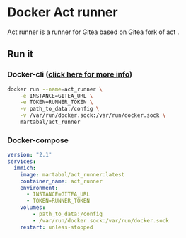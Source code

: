 # Docker Act runner


Act runner is a runner for Gitea based on Gitea fork of act .



## Run it

### Docker-cli ([click here for more info](https://docs.docker.com/engine/reference/commandline/cli/))

```sh
docker run --name=act_runner \
    -e INSTANCE=GITEA_URL \
    -e TOKEN=RUNNER_TOKEN \
    -v path_to_data:/config \
    -v /var/run/docker.sock:/var/run/docker.sock \
    martabal/act_runner
```

### Docker-compose

```yaml
version: "2.1"
services:
  immich:
    image: martabal/act_runner:latest
    container_name: act_runner
    environment:
      - INSTANCE=GITEA_URL
      - TOKEN=RUNNER_TOKEN
    volumes:
        - path_to_data:/config
        - /var/run/docker.sock:/var/run/docker.sock
    restart: unless-stopped
```